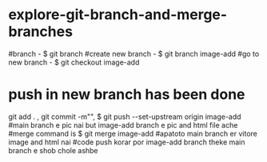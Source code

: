# explore-git-branch-and-merge-branches

#branch - $ git branch
#create new branch - $ git branch image-add
#go to new branch - $ git checkout image-add
# push in new branch has been done
git add . , git commit -m"", $ git push --set-upstream origin image-add
#main branch e pic nai but image-add branch e pic and html file ache 
#merge
command is $ git merge image-add
#apatoto main branch er vitore image and html nai
#code push korar por image-add branch theke main branch e shob chole ashbe 
